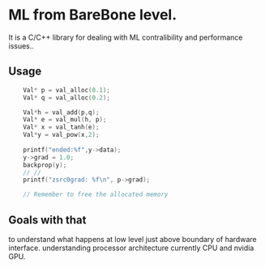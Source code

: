 # ML from BareBone level.

It is a C/C++ library for dealing with ML contralibility and performance issues..

## Usage

```c
    Val* p = val_alloc(0.1);
    Val* q = val_alloc(0.2);

    Val*h = val_add(p,q);
    Val* e = val_mul(h, p);
    Val* x = val_tanh(e);
    Val*y = val_pow(x,2);
    
    printf("ended:%f",y->data);
    y->grad = 1.0;
    backprop(y);
    // //
    printf("zsrc0grad: %f\n", p->grad);

    // Remember to free the allocated memory

```

## Goals with that
to understand what happens at low level just above boundary of hardware interface.
understanding processor architecture currently CPU and nvidia GPU.
